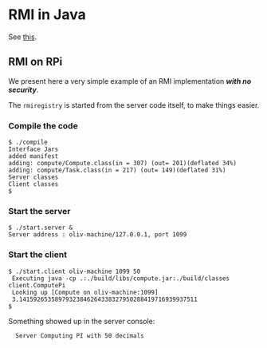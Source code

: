 # RMI in Java
See [this](https://docs.oracle.com/javase/tutorial/rmi/overview.html).

## RMI on RPi
We present here a very simple example of an RMI implementation **_with no security_**.

The `rmiregistry` is started from the server code itself, to make things easier.

### Compile the code
```
$ ./compile
Interface Jars
added manifest
adding: compute/Compute.class(in = 307) (out= 201)(deflated 34%)
adding: compute/Task.class(in = 217) (out= 149)(deflated 31%)
Server classes
Client classes
$
```
 
### Start the server
```
$ ./start.server &
Server address : oliv-machine/127.0.0.1, port 1099

``` 
 
### Start the client 
```
$ ./start.client oliv-machine 1099 50
 Executing java -cp .:./build/libs/compute.jar:./build/classes client.ComputePi
 Looking up [Compute on oliv-machine:1099]
 3.14159265358979323846264338327950288419716939937511
$
``` 

Something showed up in the server console:
```
  Server Computing PI with 50 decimals

```

